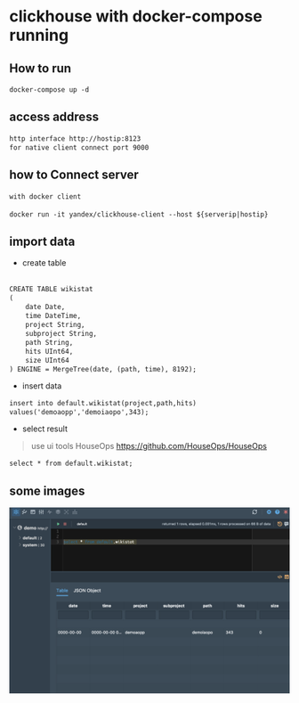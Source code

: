 # clickhouse with docker-compose running

## How to run

```code
docker-compose up -d
```

## access address

```code
http interface http://hostip:8123
for native client connect port 9000
```

## how to Connect server

```code
with docker client

docker run -it yandex/clickhouse-client --host ${serverip|hostip}
```

## import data

* create table

```code

CREATE TABLE wikistat
(
    date Date,
    time DateTime,
    project String,
    subproject String,
    path String,
    hits UInt64,
    size UInt64
) ENGINE = MergeTree(date, (path, time), 8192);

```

* insert  data

```code
insert into default.wikistat(project,path,hits) values('demoaopp','demoiaopo',343);
```

* select result

> use ui tools HouseOps https://github.com/HouseOps/HouseOps

```code
select * from default.wikistat;
```

## some images
![image](./images/WX20181031-190411@2x.png)
